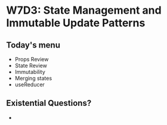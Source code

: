 # W7D3: State Management and Immutable Update Patterns

## Today's menu

- Props Review
- State Review
- Immutability
- Merging states
- useReducer


## Existential Questions?

- 